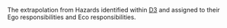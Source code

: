 The extrapolation from Hazards identified within [D3](ref:d3) and assigned to their Ego responsibilities and Eco responsibilities.